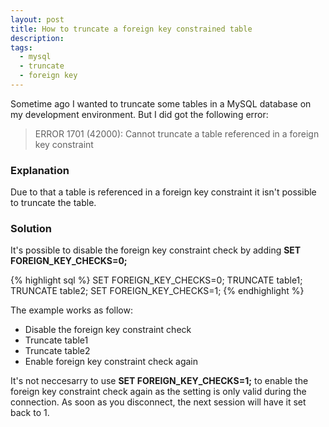 ```yaml
---
layout: post
title: How to truncate a foreign key constrained table
description: 
tags:
  - mysql
  - truncate
  - foreign key
---
```

Sometime ago I wanted to truncate some tables in a MySQL database on my development environment. But I did got the following error:

> ERROR 1701 (42000): Cannot truncate a table referenced in a foreign key constraint

### Explanation

Due to that a table is referenced in a foreign key constraint it isn't possible to truncate the table.

### Solution

It's possible to disable the foreign key constraint check by adding **SET FOREIGN_KEY_CHECKS=0;**

{% highlight sql %}
SET FOREIGN_KEY_CHECKS=0;
TRUNCATE table1;
TRUNCATE table2;
SET FOREIGN_KEY_CHECKS=1;
{% endhighlight %}

The example works as follow:

- Disable the foreign key constraint check
- Truncate table1
- Truncate table2
- Enable foreign key constraint check again

It's not neccesarry to use **SET FOREIGN_KEY_CHECKS=1;** to enable the foreign key constraint check again as the setting is only valid during the connection. As soon as you disconnect, the next session will have it set back to 1.
